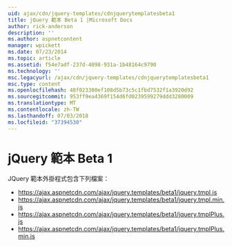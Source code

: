 ```yaml
---
uid: ajax/cdn/jquery-templates/cdnjquerytemplatesbeta1
title: jQuery 範本 Beta 1 |Microsoft Docs
author: rick-anderson
description: ''
ms.author: aspnetcontent
manager: wpickett
ms.date: 07/23/2014
ms.topic: article
ms.assetid: f54e7adf-237d-4098-931a-1b48164c9790
ms.technology: ''
msc.legacyurl: /ajax/cdn/jquery-templates/cdnjquerytemplatesbeta1
msc.type: content
ms.openlocfilehash: 48f023300ef108d5b73c5c1fbd7532f1a3920d92
ms.sourcegitcommit: 953ff9ea4369f154d6fd0239599279ddd3280009
ms.translationtype: MT
ms.contentlocale: zh-TW
ms.lasthandoff: 07/03/2018
ms.locfileid: "37394530"
---
```

<a name="jquery-templates-beta-1"></a>jQuery 範本 Beta 1
====================
JQuery 範本外掛程式包含下列檔案：

- https://ajax.aspnetcdn.com/ajax/jquery.templates/beta1/jquery.tmpl.js
- https://ajax.aspnetcdn.com/ajax/jquery.templates/beta1/jquery.tmpl.min.js
- https://ajax.aspnetcdn.com/ajax/jquery.templates/beta1/jquery.tmplPlus.js
- https://ajax.aspnetcdn.com/ajax/jquery.templates/beta1/jquery.tmplPlus.min.js
